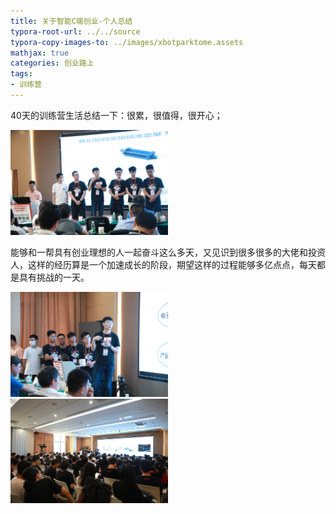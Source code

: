 ```yaml
---
title: 关于智能C端创业-个人总结
typora-root-url: ../../source
typora-copy-images-to: ../images/xbotparktome.assets
mathjax: true
categories: 创业路上
tags:
- 训练营
---
```


40天的训练营生活总结一下：很累，很值得，很开心；



<img src="/images/xbotparktome.assets/131A9536.JPG" alt="131A9536" width="50%" style="zoom:30%;" />

<!--more-->

能够和一帮具有创业理想的人一起奋斗这么多天，又见识到很多很多的大佬和投资人，这样的经历算是一个加速成长的阶段，期望这样的过程能够多亿点点，每天都是具有挑战的一天。

<img src="/images/xbotparktome.assets/131A9509.JPG" alt="131A9509" width="50%" style="zoom:33%;" />

<img src="/images/xbotparktome.assets/131A9519.JPG" alt="131A9519" width="50%" style="zoom:30%;" />